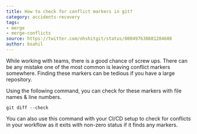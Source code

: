 ```yaml
---
title: How to check for conflict markers in git?
category: accidents-recovery
tags:
- merge
- merge-conflicts
source: https://twitter.com/ohshitgit/status/808497638681284608
author: bsahil
---
```


While working with teams, there is a good chance of screw ups. There can be any mistake one of the most common is leaving conflict markers somewhere. Finding these markers can be tedious if you have a large repository.

Using the following command, you can check for these markers with file names & line numbers.

```shell
git diff --check
```

You can also use this command with your CI/CD setup to check for conflicts in your workflow as it exits with non-zero status if it finds any markers.
